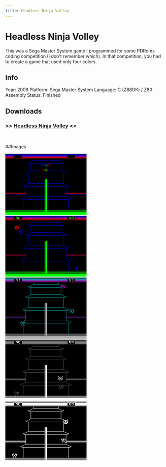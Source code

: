```yaml
---
title: Headless Ninja Volley
---
```


# Headless Ninja Volley

This was a Sega Master System game I programmed for some PDRoms coding competition (I don't remember which). In that competition, you had to create a game that used only four colors.

## Info
Year: 2008
Platform: Sega Master System
Language: C (Z88DK) / Z80 Assembly
Status: Finished

## Downloads
### >> [Headless Ninja Volley](/downloads/HeadlessNinjaVolley-SMS-0.9.zip "Download Headless Ninja Volley") <<
<br>

##Images

<div class="ContentFlow">
	<div class="flow">
		<img class="item" src="/headless-ninja-volley-sms/HeadlessNinjaVolley-SMS-Title.png" />
		<img class="item" src="/headless-ninja-volley-sms/HeadlessNinjaVolley-SMS-1.png" />
		<img class="item" src="/headless-ninja-volley-sms/HeadlessNinjaVolley-SMS-2.png" />
		<img class="item" src="/headless-ninja-volley-sms/HeadlessNinjaVolley-SMS-3.png" />
		<img class="item" src="/headless-ninja-volley-sms/HeadlessNinjaVolley-SMS-4.png" />
	</div>
</div>
